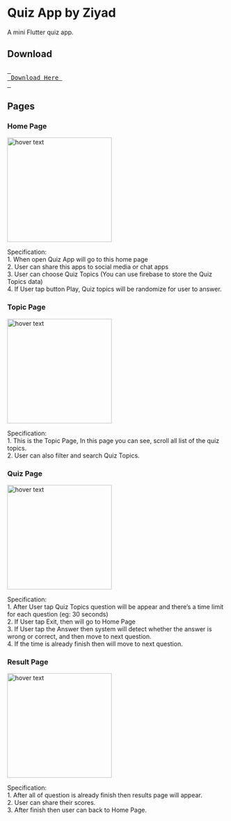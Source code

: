 # Quiz App by Ziyad

A mini Flutter quiz app.
## Download
[<kbd> <br> Download Here <br> </kbd>][KBD]
<!---------------------------------------------------------------------------->
[KBD]: apk/apk-release.apk
## Pages

### Home Page
<p align="start">
  <img src="https://user-images.githubusercontent.com/64635497/210627648-1d09864b-dbfe-419f-915f-2205be8bb0fe.jpeg" width="240" title="hover text"><br>
</p>
Specification:<br>
1. When open Quiz App will go to this home
page<br>
2. User can share this apps to social media
or chat apps<br>
3. User can choose Quiz Topics (You can
use firebase to store the Quiz Topics
data)<br>
4. If User tap button Play, Quiz topics will be
randomize for user to answer.

### Topic Page
<p align="start">
  <img src="https://user-images.githubusercontent.com/64635497/210627684-05675816-a04f-4b97-b5d1-788d48512679.jpeg" width="240" title="hover text">
</p>
Specification:<br>
1. This is the Topic Page, In this page you
can see, scroll all list of the quiz topics.<br>
2. User can also filter and search Quiz
Topics.<br>



### Quiz Page
<p align="start">
  <img src="https://user-images.githubusercontent.com/64635497/210627693-f93cdeb1-0c2c-4504-8ff7-43114f48dd14.jpeg" width="240" title="hover text">
</p>
Specification:<br>
1. After User tap Quiz Topics question will
be appear and there’s a time limit for
each question (eg: 30 seconds)<br>
2. If User tap Exit, then will go to Home
Page<br>
3. If User tap the Answer then system will
detect whether the answer is wrong or
correct, and then move to next
question.<br>
4. If the time is already finish then will
move to next question.<br>


### Result Page
<p align="start">
  <img src="https://user-images.githubusercontent.com/64635497/210627698-f0cd356a-066e-4ae1-a6c7-4c49da4efd0e.jpeg" width="240" title="hover text">
</p>
Specification:<br>
1. After all of question is already finish
then results page will appear.<br>
2. User can share their scores.<br>
3. After finish then user can back to Home
Page.<br>
